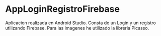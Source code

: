 # AppLoginRegistroFirebase

Aplicacion realizada en Android Studio. 
Consta de un Login y un registro utilizando Firebase. 
Para las imagenes he utilizado la libreria Picasso.
